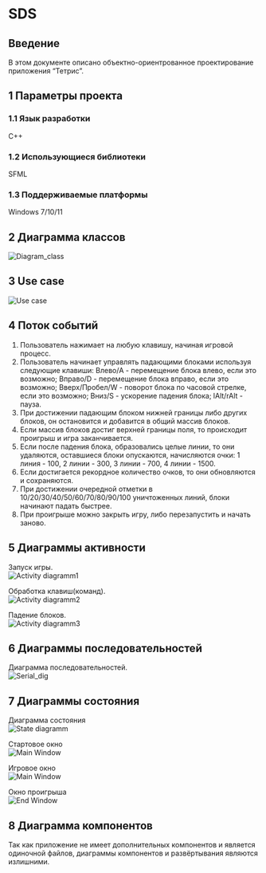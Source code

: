 # SDS

## Введение

В этом документе описано объектно-ориентрованное проектирование приложения “Тетрис”.

## 1 Параметры проекта

### 1.1 Язык разработки

С++

### 1.2 Использующиеся библиотеки

SFML

### 1.3 Поддерживаемые платформы

Windows 7/10/11

## 2 Диаграмма классов

![Diagram_class](illustrations/ClassDiagramm.png)

## 3 Use case

![Use case](illustrations/usecase.png)

## 4 Поток событий

1. Пользователь нажимает на любую клавишу, начиная игровой процесс.
2. Пользователь начинает управлять падающими блоками используя следующие клавиши: Влево/A - перемещение блока влево, если это возможно; Вправо/D -  перемещение блока вправо, если это возможно; Вверх/Пробел/W - поворот блока по часовой стрелке, если это возможно; Вниз/S - ускорение падения блока; lAlt/rAlt - пауза.
3. При достижении падающим блоком нижней границы либо других блоков, он остановится и добавится в общий массив блоков.
4. Если массив блоков достиг верхней границы поля, то происходит проигрыш и игра заканчивается.
5. Если после падения блока, образовались целые линии, то они удаляются, оставшиеся блоки опускаются, начисляются очки: 1 линия - 100, 2 линии - 300, 3 линии - 700, 4 линии - 1500.
6. Если достигается рекордное количество очков, то они обновляются и сохраняются.
7. При достижении очередной отметки в 10/20/30/40/50/60/70/80/90/100 уничтоженных линий, блоки начинают падать быстрее.
8. При проигрыше можно закрыть игру, либо перезапустить и начать заново.


## 5 Диаграммы активности

Запуск игры.  
![Activity diagramm1](illustrations/activity.png)  

Обработка клавиш(команд).  
![Activity diagramm2](illustrations/command.png)  

Падение блоков.  
![Activity diagramm3](illustrations/fall.png)  

## 6 Диаграммы последовательностей

Диаграмма последовательностей.  
![Serial_dig](illustrations/Serial_dig.png)

## 7 Диаграммы состояния

Диаграмма состояния  
![State diagramm](illustrations/State_dig.png)

Стартовое окно  
![Main Window](illustrations/StartWindow.png)

Игровое окно  
![Main Window](illustrations/MainWindow.png)

Окно проигрыша  
![End Window](illustrations/EndWindow.png)

## 8 Диаграмма компонентов

Так как приложение не имеет дополнительных компонентов и является одиночной файлов, диаграммы компонентов и развёртывания являются излишними.
